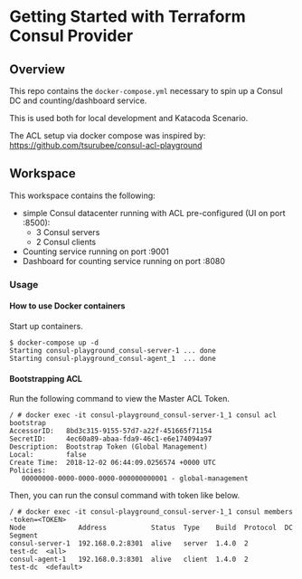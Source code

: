 # Getting Started with Terraform Consul Provider

## Overview
This repo contains the `docker-compose.yml` necessary to spin up a Consul DC and counting/dashboard service.

This is used both for local development and Katacoda Scenario.

The ACL setup via docker compose was inspired by: https://github.com/tsurubee/consul-acl-playground

## Workspace

This workspace contains the following:

- simple Consul datacenter running with ACL pre-configured (UI on port :8500):
   - 3 Consul servers
   - 2 Consul clients
- Counting service running on port :9001
- Dashboard for counting service running on port :8080

### Usage
#### How to use Docker containers
Start up containers.  
```
$ docker-compose up -d
Starting consul-playground_consul-server-1 ... done
Starting consul-playground_consul-agent_1  ... done
```

#### Bootstrapping ACL
Run the following command to view the Master ACL Token.
```
/ # docker exec -it consul-playground_consul-server-1_1 consul acl bootstrap
AccessorID:   8bd3c315-9155-57d7-a22f-451665f71154
SecretID:     4ec60a89-abaa-fda9-46c1-e6e174094a97
Description:  Bootstrap Token (Global Management)
Local:        false
Create Time:  2018-12-02 06:44:09.0256574 +0000 UTC
Policies:
   00000000-0000-0000-0000-000000000001 - global-management
```

Then, you can run the consul command with token like below.  
```
/ # docker exec -it consul-playground_consul-server-1_1 consul members -token=<TOKEN>
Node             Address           Status  Type    Build  Protocol  DC       Segment
consul-server-1  192.168.0.2:8301  alive   server  1.4.0  2         test-dc  <all>
consul-agent-1   192.168.0.3:8301  alive   client  1.4.0  2         test-dc  <default>
```